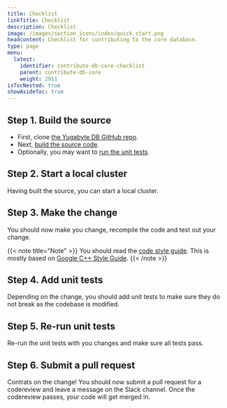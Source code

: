 ```yaml
---
title: Checklist
linkTitle: Checklist
description: Checklist
image: /images/section_icons/index/quick_start.png
headcontent: Checklist for contributing to the core database.
type: page
menu:
  latest:
    identifier: contribute-db-core-checklist
    parent: contribute-db-core
    weight: 2911
isTocNested: true
showAsideToc: true
---
```


## Step 1. Build the source

* First, clone [the Yugabyte DB GitHub repo](https://github.com/YugaByte/yugabyte-db).
* Next, [build the source code](../build-from-src). 
* Optionally, you may want to [run the unit tests](../run-unit-tests).

## Step 2. Start a local cluster

Having built the source, you can start a local cluster.

## Step 3. Make the change

You should now make you change, recompile the code and test out your change.

{{< note title="Note" >}}
You should read the [code style guide](https://goo.gl/Hkt5BU). This is mostly based on [Google C++ Style Guide](https://google.github.io/styleguide/cppguide.html).
{{< /note >}}

## Step 4. Add unit tests

Depending on the change, you should add unit tests to make sure they do not break as the codebase is modified.

## Step 5. Re-run unit tests

Re-run the unit tests with you changes and make sure all tests pass.

## Step 6. Submit a pull request

Contrats on the change! You should now submit a pull request for a codereview and leave a message on the Slack channel. Once the codereview passes, your code will get merged in.
